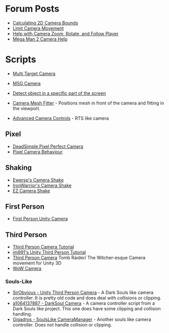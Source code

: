# Forum Posts
* [Calculating 2D Camera Bounds](https://answers.unity.com/questions/501893/calculating-2d-camera-bounds.html)
* [Limit Camera Movement](https://answers.unity.com/questions/1243099/limit-camera-movement-1.html)
* [Help with Camera Zoom, Rotate, and Follow Player](https://forum.unity.com/threads/last-bit-of-camera-help-with-zoom-rotate-and-follow-player-functionality.488236/)
* [Mega Man 2 Camera Help](https://stackoverflow.com/questions/30024525/mega-man-2-camera-help-unity)

# Scripts

* [Multi Target Camera](https://github.com/lopespm/unity-camera-multi-target)

* [MSG Camera](https://github.com/mogoson/MGS-Camera)

* [Detect object in a specific part of the screen](https://answers.unity.com/questions/495102/detect-object-in-a-specific-part-of-the-screen.html)

* [Camera Mesh Fitter](https://github.com/unity-packages/camera-mesh-fitter) - Positions mesh in front of the camera and fitting in the viewport.
* [Advanced Camera Controls](https://github.com/Xerios/AdvancedCameraControls) - RTS like camera
## Pixel
* [DeadSimple Pixel Perfect Camera](https://github.com/cmilr/DeadSimple-Pixel-Perfect-Camera)
* [Pixel Camera Behaviour](https://github.com/jwkontti/Unity-PixelCameraBehaviour/blob/master/PixelCameraBehaviour.cs)

## Shaking

* [Ewersp's Camera Shake](https://github.com/ewersp/CameraShake)
* [IronWarrior's Camera Shake](https://github.com/IronWarrior/UnityCameraShake)
* [EZ Camera Shake](https://github.com/andersonaddo/EZ-Camera-Shake-Unity)


## First Person
* [First Person Unity Camera](https://github.com/PanMig/First-Person-Unity-Camera)
## Third Person
* [Third Person Camera Tutorial](https://github.com/Ardathalion/UnityThirdPersonCameraTutorial)
* [jm991's Unity Third Person Tutorial](https://github.com/jm991/UnityThirdPersonTutorial)
* [Third Person Camera](https://github.com/RelentlessAF/third-person-camera)   Tomb Raider/ The Witcher-esque Camera movement for Unity 3D 
* [WoW Camera](https://github.com/UnityCommunity/UnityLibrary/blob/master/Assets/Scripts/Camera/WowCamera.cs)
### Souls-Like
* [SirObvious - Unity Third Person Camera](https://github.com/SirObvious/UnityThirdPersonCamera) - A Dark Souls like camera controller.  It is pretty old code and does deal with collisions or clipping.
* [a1064137887 - DarkSoul Camera](https://github.com/a1064137887/DarkSoul/blob/master/Assets/Scripts/CameraController.cs) - A camera controller script from a Dark Souls like project.  This one does have some clipping and collision handling.
* [Gigadros - SoulsLike CameraManager](https://github.com/Gigadros/SoulsLike/blob/master/Soulslike/Assets/Scripts/Controller/CameraManager.cs) - Another souls like camera controller.  Does not handle collision or clipping.
